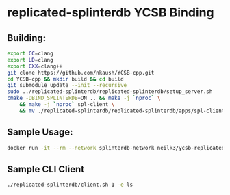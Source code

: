 # replicated-splinterdb YCSB Binding

## Building:

```bash
export CC=clang
export LD=clang
export CXX=clang++
git clone https://github.com/nkaush/YCSB-cpp.git
cd YCSB-cpp && mkdir build && cd build
git submodule update --init --recursive
sudo ../replicated-splinterdb/replicated-splinterdb/setup_server.sh
cmake -DBIND_SPLINTERDB=ON .. && make -j `nproc` \
    && make -j `nproc` spl-client \
    && mv ./replicated-splinterdb/replicated-splinterdb/apps/spl-client .
```

## Sample Usage:

```bash
docker run -it --rm --network splinterdb-network neilk3/ycsb-replicated-splinterdb -s -load -db replicated-splinterdb -p replicated_splinterdb.host=replicated-splinterdb-node-1 -threads 10 -P 700k 
```

## Sample CLI Client
```bash
./replicated-splinterdb/client.sh 1 -e ls
```
